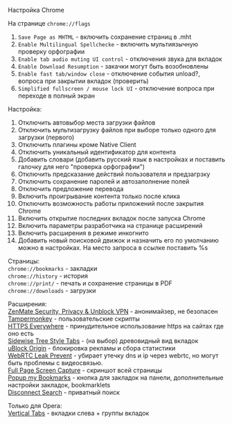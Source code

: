 Настройка Chrome

На странице ```chrome://flags``` <br>
1. ```Save Page as MHTML``` - включить сохранение страниц в .mht <br>
2. ```Enable Multilingual Spellchecke``` - включить мультиязычную проверку орфографии <br>
3. ```Enable tab audio muting UI control``` - отключения звука для вкладок <br>
4. ```Enable Download Resumption``` - закачки могут быть возобновлены <br>
5. ```Enable fast tab/window close``` - отключение события unload?, вопроса при закрытии вкладок (проверить) <br>
6. ```Simplified fullscreen / mouse lock UI``` - отключение вопроса при переходе в полный экран

Настройка:  
1. Отключить автовыбор места загрузки файлов  
2. Отключить мультизагрузку файлов при выборе только одного для загрузки (первого)  
3. Отключить плагины кроме Native Client  
4. Отключить уникальный идентификатор для контента  
5. Добавить словари (добавить русский язык в настройках и поставить галочку для него "проверка орфографии")  
6. Отключить предсказание действий пользователя и предзагрзку <br>
7. Отключить сохранение паролей и автозаполнение полей <br>
8. Отключить предложение перевода <br>
9. Включить проигрывание контента только после клика <br>
10. Отключить возможность работы приложений после закрытия Chrome <br>
11. Включить открытие последних вкладок после запуска Chrome <br>
12. Включить параметры разработчика на странице расширений <br>
13. Включить расширения в режиме инкогнито <br>
14. Добавить новый поисковой движок и назначить его по умолчанию можно в настройках. На место запроса в ссылке поставить %s

Страницы: <br>
```chrome://bookmarks``` - закладки <br>
```chrome://history``` - история <br>
```chrome://print/``` - печать и сохранение страницы в PDF <br>
```chrome://downloads``` - загрузки

Расширения: <br>
[ZenMate Security, Privacy & Unblock VPN](https://chrome.google.com/webstore/detail/zenmate-security-privacy/fdcgdnkidjaadafnichfpabhfomcebme) - анонимайзер, не безопасен  <br>
[Tampermonkey](https://chrome.google.com/webstore/detail/tampermonkey/dhdgffkkebhmkfjojejmpbldmpobfkfo) - пользовательские скрипты <br>
[HTTPS Everywhere](https://chrome.google.com/webstore/detail/https-everywhere/gcbommkclmclpchllfjekcdonpmejbdp) - принудительное использование https на сайтах где оно есть <br>
[Sidewise Tree Style Tabs](https://chrome.google.com/webstore/detail/sidewise-tree-style-tabs/biiammgklaefagjclmnlialkmaemifgo) - (на выбор) древовидный вид вкладок <br>
[uBlock Origin](https://chrome.google.com/webstore/detail/ublock-origin/cjpalhdlnbpafiamejdnhcphjbkeiagm) - блокировка рекламы и сбора статистики <br>
[WebRTC Leak Prevent](https://chrome.google.com/webstore/detail/webrtc-leak-prevent/eiadekoaikejlgdbkbdfeijglgfdalml?utm_source=chrome-app-launcher-info-dialog) - убирает утечку dns и ip через webrtc, но могут быть проблемы с видеосвязью. <br>
[Full Page Screen Capture](https://chrome.google.com/webstore/detail/full-page-screen-capture/fdpohaocaechififmbbbbbknoalclacl) - скриншот всей страницы <br>
[Popup my Bookmarks](https://chrome.google.com/webstore/detail/popup-my-bookmarks/mppflflkbbafeopeoeigkbbdjdbeifni) - кнопка для закладок на панели, дополнительные настройки закладок, bookmarklets <br>
[Disconnect Search](https://chrome.google.com/webstore/detail/disconnect-search/hmobfennjmjnkdbklhcnnfbhfibedgkk) - приватный поиск <br>

Только для Opera:  
[Vertical Tabs](https://addons.opera.com/ru/extensions/details/vertical-tabs) - вкладки слева + группы вкладок
